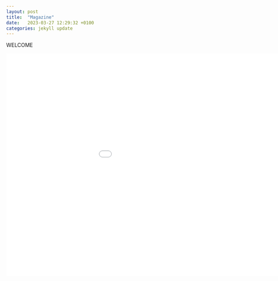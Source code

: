 ```yaml
---
layout: post
title:  "Magazine"
date:   2023-03-27 12:29:32 +0100
categories: jekyll update
---
```

WELCOME 

<embed 
       type="text/html" 
       src="/bokeh.html"
       width="1100"
       height="600"
       >
</embed>